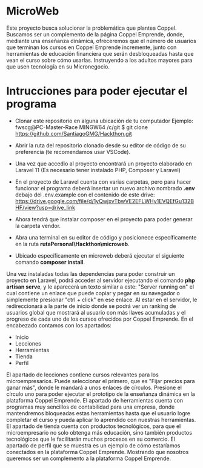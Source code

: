 
# MicroWeb
Este proyecto busca solucionar la problemática que plantea Coppel. Buscamos ser un complemento de la página Coppel Emprende, donde, mediante una enseñanza dinámica, ofreceremos que el número de usuarios que terminan los cursos en Coppel Emprende incremente, junto con herramientas de educación financiera que serán desbloqueadas hasta que vean el curso sobre cómo usarlas. Instruyendo a los adultos mayores para que usen tecnología en su Micronegocio.

# Intrucciones para poder ejecutar el programa
- Clonar este repositorio en alguna ubicación de tu computador  Ejemplo: fwscg@PC-Master-Race MINGW64 /c/git
 $ git clone https://github.com/SantiagoGMG/Hackthon.git

- Abrir la ruta del repositorio clonado desde su editor de código de su preferencia (te recomendamos usar VSCode).

- Una vez que accedio al proyecto encontrará un proyecto elaborado en Laravel 11 (Es necesario tener instalado PHP, Composer y Laravel)
- En el proyecto de Laravel cuenta con varias carpetas, pero para hacer funcionar el programa deberá insertar un nuevo archivo nombrado **.env** debajo del .env.example con el contenido de este drive: https://drive.google.com/file/d/1yQwjxvTbwVE2EFLWHy1EVQEfGu132BHF/view?usp=drive_link
- Ahora tendrá que instalar composer en el proyecto para poder generar la carpeta vendor.
- Abra una terminal en su editor de código y posicionece específicamente en la ruta **rutaPersonal\Hackthon\microweb**.
- Ubicado específicamente en microweb deberá ejecutar el siguiente comando **composer install**.

Una vez instaladas todas las dependencias para poder construir un proyecto en Laravel, podrá acceder al servidor ejecutando el comando **php artisan serve**, y le aparecerá un texto similar a este: "Server running on" el cual contiene un enlace que puede copiar y pegar en su navegador o simplemente presionar "ctrl + click" en ese enlace.
Al estar en el servidor, le redireccionará a la parte de inicio donde se podrá ver un ranking de usuarios global que mostrará al usuario con más llaves acumuladas y el progreso de cada uno de los cursos ofrecidos por Coppel Emprende. En el encabezado contamos con los apartados:

- Inicio
- Lecciones
- Herramientas
- Tienda
- Perfil
  
El apartado de lecciones contiene cursos relevantes para los microempresarios. Puede seleccionar el primero, que es "Fijar precios para ganar más", donde le mandará a unos enlaces de círculos. Presione el círculo uno para poder ejecutar el prototipo de la enseñanza dinámica en la plataforma Coppel Emprende.
El apartado de herramientas cuenta con programas muy sencillos de contabilidad para una empresa, donde mantendremos bloqueadas estas herramientas hasta que el usuario logre completar el curso y pueda aplicar lo aprendido con nuestras herramientas. El apartado de tienda cuenta con productos tecnológicos, para que el microempresario no solo obtenga más educación, sino también productos tecnológicos que le facilitarán muchos procesos en su comercio. El apartado de perfil que se muestra es un ejemplo de cómo estaríamos conectados en la plataforma Coppel Emprende. Mostrando que nosotros queremos ser un complemento a la plataforma Coppel Emprende.

